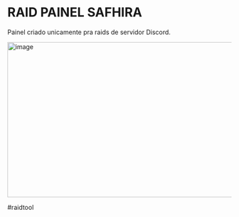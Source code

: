 # RAID PAINEL SAFHIRA 

Painel criado unicamente pra raids de servidor Discord.

<img width="974" height="349" alt="image" src="https://github.com/user-attachments/assets/36e66fe0-a2d9-4794-b73e-4dd56c02d9c3" />


#raidtool
